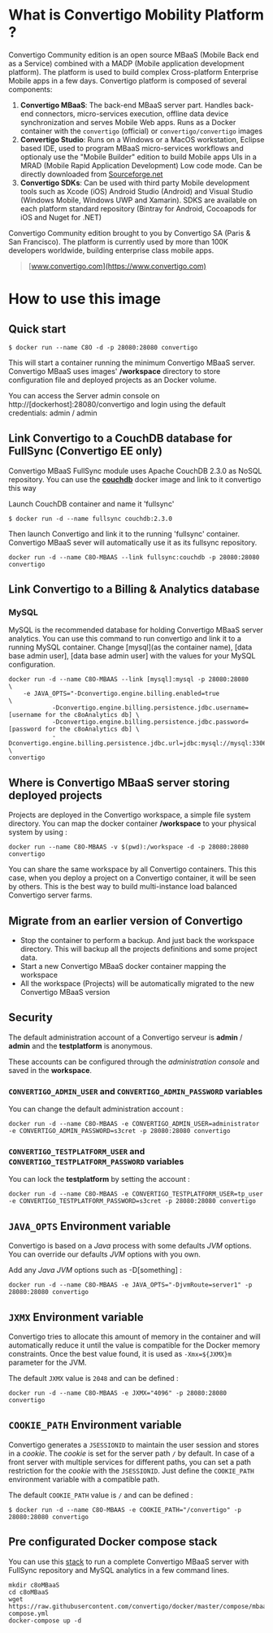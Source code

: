 # What is Convertigo Mobility Platform ?

Convertigo Community edition is an open source MBaaS (Mobile Back end as a Service) combined with a MADP (Mobile application development platform). The platform is used to build complex Cross-platform Enterprise Mobile apps in a few days. Convertigo platform is composed of several components:

1.	**Convertigo MBaaS**: The back-end MBaaS server part. Handles back-end connectors, micro-services execution, offline data device synchronization and serves Mobile Web apps. Runs as a Docker container with the `convertigo` (official) or `convertigo/convertigo` images
2.	**Convertigo Studio**: Runs on a Windows or a MacOS workstation, Eclipse based IDE, used to program MBaaS micro-services workflows and optionaly use the "Mobile Builder" edition to build Mobile apps UIs in a MRAD (Mobile Rapid Application Development) Low code mode. Can be directly downloaded from [Sourceforge.net](https://sourceforge.net/projects/convertigo/files/latest/download)
3.	**Convertigo SDKs**: Can be used with third party Mobile development tools such as Xcode (iOS) Android Studio (Android) and Visual Studio (Windows Mobile, Windows UWP and Xamarin). SDKS are available on each platform standard repository (Bintray for Android, Cocoapods for iOS and Nuget for .NET)

Convertigo Community edition brought to you by Convertigo SA (Paris & San Francisco). The platform is currently used by more than 100K developers worldwide, building enterprise class mobile apps.

> [www.convertigo.com](https://www.convertigo.com)

# How to use this image

## Quick start

	$ docker run --name C8O -d -p 28080:28080 convertigo

This will start a container running the minimum Convertigo MBaaS server. Convertigo MBaaS uses images' **/workspace** directory to store configuration file and deployed projects as an Docker volume.

You can access the Server admin console on http://[dockerhost]:28080/convertigo and login using the default credentials: admin / admin

## Link Convertigo to a CouchDB database for FullSync (Convertigo EE only)

Convertigo MBaaS FullSync module uses Apache CouchDB 2.3.0 as NoSQL repository. You can use the **[couchdb](https://hub.docker.com/_/couchdb/)** docker image and link to it convertigo this way

Launch CouchDB container and name it 'fullsync'

	$ docker run -d --name fullsync couchdb:2.3.0

Then launch Convertigo and link it to the running 'fullsync' container. Convertigo MBaaS sever will automatically use it as its fullsync repository.

	docker run -d --name C8O-MBAAS --link fullsync:couchdb -p 28080:28080 convertigo

## Link Convertigo to a Billing & Analytics database

### MySQL

MySQL is the recommended database for holding Convertigo MBaaS server analytics. You can use this command to run convertigo and link it to a running MySQL container. Change [mysql](as the container name), [data base admin user], [data base admin user] with the values for your MySQL configuration.

	docker run -d --name C8O-MBAAS --link [mysql]:mysql -p 28080:28080                                   \
	    -e JAVA_OPTS="-Dconvertigo.engine.billing.enabled=true                                           \ 
	            -Dconvertigo.engine.billing.persistence.jdbc.username=[username for the c8oAnalytics db] \
	            -Dconvertigo.engine.billing.persistence.jdbc.password=[password for the c8oAnalytics db] \
	            -Dconvertigo.engine.billing.persistence.jdbc.url=jdbc:mysql://mysql:3306/c8oAnalytics"   \
	convertigo

## Where is Convertigo MBaaS server storing deployed projects

Projects are deployed in the Convertigo workspace, a simple file system directory. You can map the docker container **/workspace** to your physical system by using :

	docker run --name C8O-MBAAS -v $(pwd):/workspace -d -p 28080:28080 convertigo

You can share the same workspace by all Convertigo containers. This this case, when you deploy a project on a Convertigo container, it will be seen by others. This is the best way to build multi-instance load balanced Convertigo server farms.

## Migrate from an earlier version of Convertigo

-	Stop the container to perform a backup. And just back the workspace directory. This will backup all the projects definitions and some project data.
-	Start a new Convertigo MBaaS docker container mapping the workspace
-	All the workspace (Projects) will be automatically migrated to the new Convertigo MBaaS version

## Security

The default administration account of a Convertigo serveur is **admin** / **admin** and the **testplatform** is anonymous.

These accounts can be configured through the *administration console* and saved in the **workspace**.

### `CONVERTIGO_ADMIN_USER` and `CONVERTIGO_ADMIN_PASSWORD` variables

You can change the default administration account :

	docker run -d --name C8O-MBAAS -e CONVERTIGO_ADMIN_USER=administrator -e CONVERTIGO_ADMIN_PASSWORD=s3cret -p 28080:28080 convertigo

### `CONVERTIGO_TESTPLATFORM_USER` and `CONVERTIGO_TESTPLATFORM_PASSWORD` variables

You can lock the **testplatform** by setting the account :

	docker run -d --name C8O-MBAAS -e CONVERTIGO_TESTPLATFORM_USER=tp_user -e CONVERTIGO_TESTPLATFORM_PASSWORD=s3cret -p 28080:28080 convertigo

## `JAVA_OPTS` Environment variable

Convertigo is based on a *Java* process with some defaults *JVM* options. You can override our defaults *JVM* options with you own.

Add any *Java JVM* options such as -D[something] :

	docker run -d --name C8O-MBAAS -e JAVA_OPTS="-DjvmRoute=server1" -p 28080:28080 convertigo

## `JXMX` Environment variable

Convertigo tries to allocate this amount of memory in the container and will automatically reduce it until the value is compatible for the Docker memory constraints. Once the best value found, it is used as `-Xmx=${JXMX}m` parameter for the JVM.

The default `JXMX` value is `2048` and can be defined :

	docker run -d --name C8O-MBAAS -e JXMX="4096" -p 28080:28080 convertigo

## `COOKIE_PATH` Environment variable

Convertigo generates a `JSESSIONID` to maintain the user session and stores in a *cookie*. The *cookie* is set for the server path `/` by default. In case of a front server with multiple services for different paths, you can set a path restriction for the *cookie* with the `JSESSIONID`. Just define the `COOKIE_PATH` environment variable with a compatible path.

The default `COOKIE_PATH` value is `/` and can be defined :

	$ docker run -d --name C8O-MBAAS -e COOKIE_PATH="/convertigo" -p 28080:28080 convertigo

## Pre configurated Docker compose stack

You can use this [stack](https://github.com/convertigo/docker/blob/master/compose/mbaas/docker-compose.yml) to run a complete Convertigo MBaaS server with FullSync repository and MySQL analytics in a few command lines.

	mkdir c8oMBaaS
	cd c8oMBaaS
	wget https://raw.githubusercontent.com/convertigo/docker/master/compose/mbaas/docker-compose.yml
	docker-compose up -d

